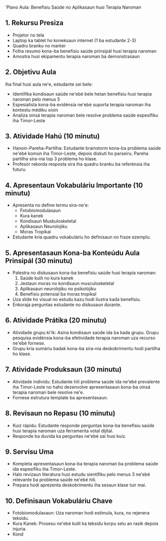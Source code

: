 'Plano Aula: Benefisiu Saúde no Aplikasaun husi Terapia Naroman

## 1. Rekursu Presiza

- Projetor no tela
- Laptop ka tablet ho koneksaun internet (1 ba estudante 2-3)
- Quadru branku no marker
- Folha resumo kona-ba benefisiu saúde prinsipál husi terapia naroman
- Amostra husi ekipamentu terapia naroman ba demonstrasaun

## 2. Objetivu Aula

Iha final husi aula ne'e, estudante sei bele:
- Identifika kondisaun saúde ne'ebé bele hetan benefisiu husi terapia naroman pelo menus 5
- Espesialista kona-ba evidénsia ne'ebé suporta terapia naroman iha kontestu médiku oioin
- Analiza oinsá terapia naroman bele resolve problema saúde espesífiku iha Timor-Leste

## 3. Atividade Hahú (10 minutu)

- Hanoin-Pareha-Partilha: Estudante brainstorm kona-ba problema saúde ne'ebé komún iha Timor-Leste, depois diskuti ho parseiru. Pareha partilha sira-nia top 3 problema ho klase.
- Profesór rekorda resposta sira iha quadru branku ba referénsia iha futuru.

## 4. Apresentaun Vokabuláriu Importante (10 minutu)

- Apresenta no define termu sira-ne'e:
  - Fotobiomodulasaun
  - Kura kanek
  - Kondisaun Muskuloskeletal
  - Aplikasaun Neurolojiku
  - Moras Tropikal
- Estudante kria quadru vokabuláriu ho definisaun no fraze ezemplu.

## 5. Apresentasaun Kona-ba Konteúdu Aula Prinsipál (30 minutu)

- Palestra no diskusaun kona-ba benefisiu saúde husi terapia naroman:
  1. Saúde kulit no kura kanek
  2. Jestaun moras no kondisaun musculoskeletal
  3. Aplikasaun neurolojiku no psikolójiku
  4. Benefisiu potensial ba moras tropikal
- Uza slide ho visual no estudu kazu hodi ilustra kada benefisiu.
- Enkoraja perguntas estudante no diskusaun durante.

## 6. Atividade Prátika (20 minutu)

- Atividade grupu ki'ik: Asina kondisaun saúde ida ba kada grupu. Grupu pesquisa evidénsia kona-ba efetividade terapia naroman uza recurso ne'ebé fornese.
- Grupu kria sumáriu badak kona-ba sira-nia deskobrimentu hodi partilha ho klase.

## 7. Atividade Produksaun (30 minutu)

- Atividade individu: Estudante hili problema saúde ida ne'ebé prevalente iha Timor-Leste no hahú dezenvolve apresentasaun kona-ba oinsá terapia naroman bele resolve ne'e.
- Fornese estrutura template ba apresentasaun.

## 8. Revisaun no Repasu (10 minutu)

- Kuiz rápidu: Estudante responde perguntas kona-ba benefisiu saúde husi terapia naroman uza ferramenta votal dijital.
- Responde ba duvida ka perguntas ne'ebé sai husi kuiz.

## 9. Servisu Uma

- Kompleta apresentasaun kona-ba terapia naroman ba problema saúde ida espesífiku iha Timor-Leste.
- Halo revizaun literatura husi estudu sientífiku pelo menus 3 ne'ebé relevante ba problema saúde ne'ebé hili.
- Prepara hodi aprezenta deskobrimentu iha sesaun klase tuir mai.

## 10. Definisaun Vokabuláriu Chave

- Fotobiomodulasaun: Uza naroman hodi estimula, kura, no rejenera teksidu.
- Kura Kanek: Prosesu ne'ebé kulit ka teksidu korpu selu an rasik depois injuria.
- Kond